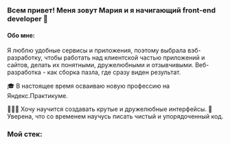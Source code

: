 ### Всем привет! Меня зовут Мария и я начигающий front-end developer 👋

#### Обо мне:
Я люблю удобные сервисы и приложения, поэтому выбрала вэб-разработку, чтобы работать над клиентской частью приложений и сайтов, делать их понятными, дружелюбными и отзывчивыми. Веб-разработка - как сборка пазла, где сразу виден результат.

🎓 В настоящее время осваиваю новую профессию на Яндекс.Практикуме.

👩🏻‍💻 Хочу научится создавать крутые и дружелюбные интерфейсы.
🌱 Уверена, что со временем научусь писать чистый и упорядоченный код.

### Мой стек:


